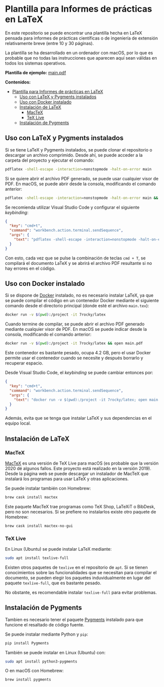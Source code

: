 # Plantilla para Informes de prácticas en LaTeX

En este repositorio se puede encontrar una plantilla hecha en LaTeX pensada para informes de prácticas científicas o de ingeniería de extensión relativamente breve (entre 10 y 30 páginas).

La plantilla se ha desarrollado en un ordenador con macOS, por lo que es probable que no todas las instrucciones que aparecen aquí sean válidas en todos los sistemas operativos.

**Plantilla de ejemplo:** [main.pdf](main.pdf)

**Contenidos:**

- [Plantilla para Informes de prácticas en LaTeX](#plantilla-para-informes-de-prácticas-en-latex)
  - [Uso con LaTeX y Pygments instalados](#h2-iduso-con-latex-y-pygments-instalados-131uso-con-latex-y-pygments-instaladosh2)
  - [Uso con Docker instalado](#h2-iduso-con-docker-instalado-108uso-con-docker-instaladoh2)
  - [Instalación de LaTeX](#h2-idinstalación-de-latex-169instalación-de-latexh2)
    - [MacTeX](#mactex)
    - [TeX Live](#tex-live)
  - [Instalación de Pygments](#h2-idinstalación-de-pygments-187instalación-de-pygmentsh2)

## Uso con LaTeX y Pygments instalados

Si se tiene LaTeX y Pygments instalados, se puede clonar el repositorio o descargar un archivo comprimido. Desde ahí, se puede acceder a la carpeta del proyecto y ejecutar el comando:

```bash
pdflatex -shell-escape -interaction=nonstopmode -halt-on-error main
```

Si se quiere abrir el archivo PDF generado, se puede usar cualquier visor de PDF. En macOS, se puede abrir desde la consola, modificando el comando anterior:

```bash
pdflatex -shell-escape -interaction=nonstopmode -halt-on-error main && open main.pdf
```

Se recomienda utilizar Visual Studio Code y configurar el siguiente _keybinding_:

```json
{
  "key": "cmd+t",
  "command": "workbench.action.terminal.sendSequence",
  "args": {
    "text": "pdflatex -shell-escape -interaction=nonstopmode -halt-on-error main; open main.pdf\u000D"
  }
}
```

Con esto, cada vez que se pulse la combinación de teclas `cmd + T`, se compilará el documento LaTeX y se abrirá el archivo PDF resultante si no hay errores en el código.

## Uso con Docker instalado

Si se dispone de [Docker](https://docs.docker.com/get-docker/) instalado, no es necesario instalar LaTeX, ya que se puede compilar el código en un contenedor Docker mediante el siguiente comando desde el directorio principal (donde esté el archivo `main.tex`):

```bash
docker run -v $(pwd):/project -it 7rocky/latex
```

Cuando termine de compilar, se puede abrir el archivo PDF generado mediante cualquier visor de PDF. En macOS se puede indicar desde la consola, modificando el comando anterior:

```bash
docker run -v $(pwd):/project -it 7rocky/latex && open main.pdf
```

Este contenedor es bastante pesado, ocupa 4.2 GB, pero el usar Docker permite usar el contenedor cuando se necesite y después borrarlo y recuperar espacio.

Desde Visual Studio Code, el _keybinding_ se puede cambiar entonces por:

```json
{
  "key": "cmd+t",
  "command": "workbench.action.terminal.sendSequence",
  "args": {
    "text": "docker run -v $(pwd):/project -it 7rocky/latex; open main.pdf\u000D"
  }
}
```

Además, evita que se tenga que instalar LaTeX y sus dependencias en el equipo local.

## Instalación de LaTeX

### MacTeX

[MacTeX](https://tug.org/mactex/) es una versión de TeX Live para macOS (es probable que la versión 2020 dé algunos fallos. Este proyecto está realizado en la versión 2019). Desde la página web se puede descargar un instalador de MacTeX que instalará los programas para usar LaTeX y otras aplicaciones.

Se puede instalar también con Homebrew:

```bash
brew cask install mactex
```

Este paquete MacTeX trae programas como TeX Shop, LaTeXiT o BibDesk, pero no son necesarios. Si se prefiere no instalarlos existe otro paquete de Homebrew:

```bash
brew cask install mactex-no-gui
```

### TeX Live

En Linux (Ubuntu) se puede instalar LaTeX mediante:

```bash
sudo apt install texlive-full
```

Existen otros paquetes de `texlive` en el repositorio de `apt`. Si se tienen conocimientos sobre las funcionalidades que se necesitan para compilar el documento, se pueden elegir los paquetes induvidualmente en lugar del paquete `texlive-full`, que es bastante pesado.

No obstante, es recomendable instalar `texlive-full` para evitar problemas.

## Instalación de Pygments

Tambien es necesario tener el paquete [Pygments](https://pygments.org) instalado para que funcione el resaltado de código fuente.

Se puede instalar mediante Python y `pip`:

```bash
pip install Pygments
```

También se puede instalar en Linux (Ubuntu) con:

```bash
sudo apt install python3-pygments
```

O en macOS con Homebrew:

```bash
brew install pygments
```
